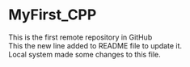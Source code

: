 # MyFirst_CPP
This is the first remote repository in GitHub
<br> This the new line added to README file to update it.
<br> Local system made some changes to this file.
